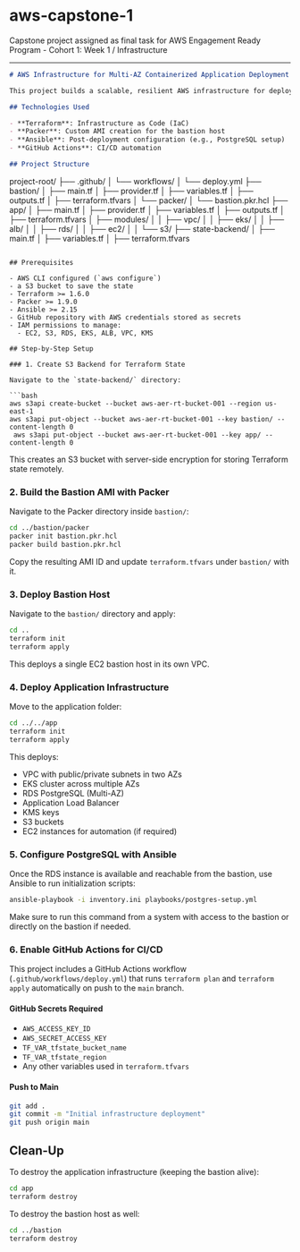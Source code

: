 # aws-capstone-1
Capstone project  assigned as final task for AWS Engagement Ready Program - Cohort 1: Week 1 / Infrastructure


---

```markdown
# AWS Infrastructure for Multi-AZ Containerized Application Deployment

This project builds a scalable, resilient AWS infrastructure for deploying a containerized application using Terraform, Packer, and Ansible. The infrastructure spans multiple Availability Zones in the `us-east-1` region and includes a non-HA bastion host for management and automation purposes.

## Technologies Used

- **Terraform**: Infrastructure as Code (IaC)
- **Packer**: Custom AMI creation for the bastion host
- **Ansible**: Post-deployment configuration (e.g., PostgreSQL setup)
- **GitHub Actions**: CI/CD automation

## Project Structure

```
project-root/
├── .github/
│   └── workflows/
│       └── deploy.yml
├── bastion/
│   ├── main.tf
│   ├── provider.tf
│   ├── variables.tf
│   ├── outputs.tf
│   ├── terraform.tfvars
│   └── packer/
│       └── bastion.pkr.hcl
├── app/
│   ├── main.tf
│   ├── provider.tf
│   ├── variables.tf
│   ├── outputs.tf
│   ├── terraform.tfvars
│   ├── modules/
│   │   ├── vpc/
│   │   ├── eks/
│   │   ├── alb/
│   │   ├── rds/
│   │   ├── ec2/
│   │   └── s3/
├── state-backend/
│   ├── main.tf
│   ├── variables.tf
│   ├── terraform.tfvars
```

## Prerequisites

- AWS CLI configured (`aws configure`)
- a S3 bucket to save the state
- Terraform >= 1.6.0
- Packer >= 1.9.0
- Ansible >= 2.15
- GitHub repository with AWS credentials stored as secrets
- IAM permissions to manage:
  - EC2, S3, RDS, EKS, ALB, VPC, KMS

## Step-by-Step Setup

### 1. Create S3 Backend for Terraform State

Navigate to the `state-backend/` directory:

```bash
aws s3api create-bucket --bucket aws-aer-rt-bucket-001 --region us-east-1
aws s3api put-object --bucket aws-aer-rt-bucket-001 --key bastion/ --content-length 0
 aws s3api put-object --bucket aws-aer-rt-bucket-001 --key app/ --content-length 0
```

This creates an S3 bucket with server-side encryption for storing Terraform state remotely.

### 2. Build the Bastion AMI with Packer

Navigate to the Packer directory inside `bastion/`:

```bash
cd ../bastion/packer
packer init bastion.pkr.hcl
packer build bastion.pkr.hcl
```

Copy the resulting AMI ID and update `terraform.tfvars` under `bastion/` with it.

### 3. Deploy Bastion Host

Navigate to the `bastion/` directory and apply:

```bash
cd ..
terraform init
terraform apply
```

This deploys a single EC2 bastion host in its own VPC.

### 4. Deploy Application Infrastructure

Move to the application folder:

```bash
cd ../../app
terraform init
terraform apply
```

This deploys:

- VPC with public/private subnets in two AZs
- EKS cluster across multiple AZs
- RDS PostgreSQL (Multi-AZ)
- Application Load Balancer
- KMS keys
- S3 buckets
- EC2 instances for automation (if required)

### 5. Configure PostgreSQL with Ansible

Once the RDS instance is available and reachable from the bastion, use Ansible to run initialization scripts:

```bash
ansible-playbook -i inventory.ini playbooks/postgres-setup.yml
```

Make sure to run this command from a system with access to the bastion or directly on the bastion if needed.

### 6. Enable GitHub Actions for CI/CD

This project includes a GitHub Actions workflow (`.github/workflows/deploy.yml`) that runs `terraform plan` and `terraform apply` automatically on push to the `main` branch.

#### GitHub Secrets Required

- `AWS_ACCESS_KEY_ID`
- `AWS_SECRET_ACCESS_KEY`
- `TF_VAR_tfstate_bucket_name`
- `TF_VAR_tfstate_region`
- Any other variables used in `terraform.tfvars`

#### Push to Main

```bash
git add .
git commit -m "Initial infrastructure deployment"
git push origin main
```

## Clean-Up

To destroy the application infrastructure (keeping the bastion alive):

```bash
cd app
terraform destroy
```

To destroy the bastion host as well:

```bash
cd ../bastion
terraform destroy
```


